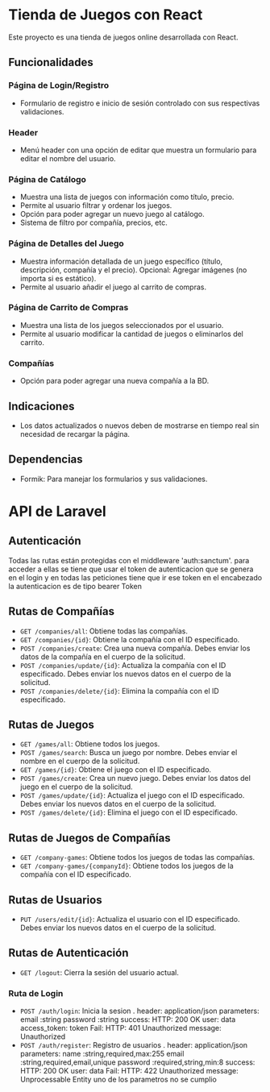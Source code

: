 # Tienda de Juegos con React

Este proyecto es una tienda de juegos online desarrollada con React.

## Funcionalidades

### Página de Login/Registro
- Formulario de registro e inicio de sesión controlado con sus respectivas validaciones.

### Header
- Menú header con una opción de editar que muestra un formulario para editar el nombre del usuario.

### Página de Catálogo
- Muestra una lista de juegos con información como título, precio.
- Permite al usuario filtrar y ordenar los juegos.
- Opción para poder agregar un nuevo juego al catálogo.
- Sistema de filtro por compañía, precios, etc.

### Página de Detalles del Juego
- Muestra información detallada de un juego específico (título, descripción, compañía y el precio). Opcional: Agregar imágenes (no importa si es estático).
- Permite al usuario añadir el juego al carrito de compras.

### Página de Carrito de Compras
- Muestra una lista de los juegos seleccionados por el usuario.
- Permite al usuario modificar la cantidad de juegos o eliminarlos del carrito.

### Compañías
- Opción para poder agregar una nueva compañía a la BD.

## Indicaciones
- Los datos actualizados o nuevos deben de mostrarse en tiempo real sin necesidad de recargar la página.

## Dependencias
- Formik: Para manejar los formularios y sus validaciones.



# API de Laravel

## Autenticación
Todas las rutas están protegidas con el middleware 'auth:sanctum'. para acceder a ellas se tiene que usar el token
de autenticacion que se genera en el login y en todas las peticiones tiene que ir ese token en el encabezado la autenticacion es de tipo bearer Token


## Rutas de Compañías

- `GET /companies/all`: Obtiene todas las compañías.
- `GET /companies/{id}`: Obtiene la compañía con el ID especificado.
- `POST /companies/create`: Crea una nueva compañía. Debes enviar los datos de la compañía en el cuerpo de la solicitud.
- `POST /companies/update/{id}`: Actualiza la compañía con el ID especificado. Debes enviar los nuevos datos en el cuerpo de la solicitud.
- `POST /companies/delete/{id}`: Elimina la compañía con el ID especificado.

## Rutas de Juegos

- `GET /games/all`: Obtiene todos los juegos.
- `POST /games/search`: Busca un juego por nombre. Debes enviar el nombre en el cuerpo de la solicitud.
- `GET /games/{id}`: Obtiene el juego con el ID especificado.
- `POST /games/create`: Crea un nuevo juego. Debes enviar los datos del juego en el cuerpo de la solicitud.
- `POST /games/update/{id}`: Actualiza el juego con el ID especificado. Debes enviar los nuevos datos en el cuerpo de la solicitud.
- `POST /games/delete/{id}`: Elimina el juego con el ID especificado.

## Rutas de Juegos de Compañías

- `GET /company-games`: Obtiene todos los juegos de todas las compañías.
- `GET /company-games/{companyId}`: Obtiene todos los juegos de la compañía con el ID especificado.

## Rutas de Usuarios

- `PUT /users/edit/{id}`: Actualiza el usuario con el ID especificado. Debes enviar los nuevos datos en el cuerpo de la solicitud.

## Rutas de Autenticación

- `GET /logout`: Cierra la sesión del usuario actual.


### Ruta de Login

- `POST /auth/login`: Inicia la sesion .
    header: application/json
    parameters:
        email :string
        password :string
    success:
        HTTP: 200 OK
        user: data
        access_token: token
    Fail:
        HTTP: 401 Unauthorized
        message: Unauthorized
- `POST /auth/register`: Registro de usuarios .
    header: application/json
    parameters:
        name :string,required,max:255
        email :string,required,email,unique
        password :required,string,min:8
    success:
        HTTP: 200 OK
        user: data
    Fail:
        HTTP: 422 Unauthorized
        message: Unprocessable Entity
        uno de los parametros no se cumplio

